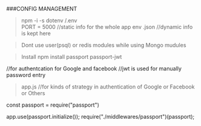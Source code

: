 ###CONFIG MANAGEMENT
>npm -i -s dotenv
>/.env  
PORT = 5000		//static info for the whole app env
>.json //dynamic info is kept here


>Dont use user(psql) or redis modules while using Mongo mudules 



>Install
npm install passport passport-jwt

//for authentcation for Google and facebook
//jwt is used for manually password entry

>app.js //for kinds of strategy in authentication of Google or Facebook or Others

const passport  = require("passport")



app.use(passport.initialize());
require("./middlewares/passport")(passport);

